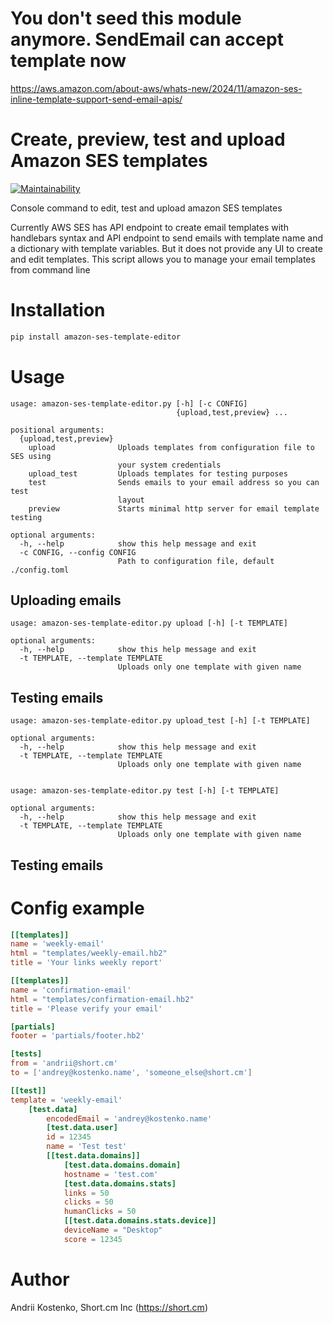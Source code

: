 # You don't seed this module anymore. SendEmail can accept template now


https://aws.amazon.com/about-aws/whats-new/2024/11/amazon-ses-inline-template-support-send-email-apis/

# Create, preview, test and upload Amazon SES templates

[![Maintainability](https://api.codeclimate.com/v1/badges/2c5997ebabeaf46de9d8/maintainability)](https://codeclimate.com/github/Short-cm/amazon-ses-template-editor/maintainability)

Console command to edit, test and upload amazon SES templates

Currently AWS SES has API endpoint to create email templates with handlebars syntax and API endpoint to send emails with template name and a dictionary with template variables.
But it does not provide any UI to create and edit templates. This script allows you to manage your email templates from command line

# Installation

```bash
pip install amazon-ses-template-editor
```

# Usage
```
usage: amazon-ses-template-editor.py [-h] [-c CONFIG]
                                     {upload,test,preview} ...

positional arguments:
  {upload,test,preview}
    upload              Uploads templates from configuration file to SES using
                        your system credentials
    upload_test         Uploads templates for testing purposes
    test                Sends emails to your email address so you can test
                        layout
    preview             Starts minimal http server for email template testing

optional arguments:
  -h, --help            show this help message and exit
  -c CONFIG, --config CONFIG
                        Path to configuration file, default ./config.toml
```

## Uploading emails
```
usage: amazon-ses-template-editor.py upload [-h] [-t TEMPLATE]

optional arguments:
  -h, --help            show this help message and exit
  -t TEMPLATE, --template TEMPLATE
                        Uploads only one template with given name
```
## Testing emails
```
usage: amazon-ses-template-editor.py upload_test [-h] [-t TEMPLATE]

optional arguments:
  -h, --help            show this help message and exit
  -t TEMPLATE, --template TEMPLATE
                        Uploads only one template with given name


usage: amazon-ses-template-editor.py test [-h] [-t TEMPLATE]

optional arguments:
  -h, --help            show this help message and exit
  -t TEMPLATE, --template TEMPLATE
                        Uploads only one template with given name
```

## Testing emails

# Config example

```toml
[[templates]]
name = 'weekly-email'
html = "templates/weekly-email.hb2"
title = 'Your links weekly report'

[[templates]]
name = 'confirmation-email'
html = "templates/confirmation-email.hb2"
title = 'Please verify your email'

[partials]
footer = 'partials/footer.hb2'

[tests]
from = 'andrii@short.cm'
to = ['andrey@kostenko.name', 'someone_else@short.cm']

[[test]]
template = 'weekly-email'
    [test.data]
        encodedEmail = 'andrey@kostenko.name'
        [test.data.user]
        id = 12345
        name = 'Test test'
        [[test.data.domains]]
            [test.data.domains.domain]
            hostname = 'test.com'
            [test.data.domains.stats]
            links = 50
            clicks = 50
            humanClicks = 50
            [[test.data.domains.stats.device]]
            deviceName = "Desktop"
            score = 12345
```

# Author

Andrii Kostenko, Short.cm Inc (https://short.cm)
